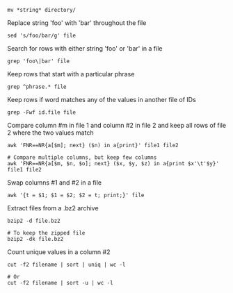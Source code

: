 ```
mv *string* directory/
```

Replace string 'foo' with 'bar' throughout the file

```
sed 's/foo/bar/g' file
```

Search for rows with either string 'foo' or 'bar' in a file
```
grep 'foo\|bar' file
```

Keep rows that start with a particular phrase

```
grep ^phrase.* file
```

Keep rows if word matches any of the values in another file of IDs

```
grep -Fwf id.file file
```

Compare column #m in file 1 and column #2 in file 2 and keep all rows of file 2 where the two values match

```
awk 'FNR==NR{a[$m]; next} ($n) in a{print}' file1 file2
    
# Compare multiple columns, but keep few columns
awk 'FNR==NR{a[$m, $n, $o]; next} ($x, $y, $z) in a{print $x'\t'$y}' file1 file2
```

Swap columns #1 and #2 in a file

```
awk '{t = $1; $1 = $2; $2 = t; print;}' file
```

Extract files from a .bz2 archive

```
bzip2 -d file.bz2
    
# To keep the zipped file
bzip2 -dk file.bz2
```

Count unique values in a column #2

```
cut -f2 filename | sort | uniq | wc -l
    
# Or
cut -f2 filename | sort -u | wc -l
```


